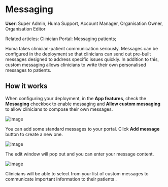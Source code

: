 # Messaging
**User**: Super Admin, Huma Support, Account Manager, Organisation Owner, Organisation Editor

Related articles: Clinician Portal: Messaging patients; 

Huma takes clinician-patient communication seriously. Messages can be configured in the deployment so that clinicians can send out pre-built messages designed to address specific issues quickly. In addition to this, custom messaging allows clinicians to write their own personalised messages to patients.
## How it works​
When configuring your deployment, in the **App features**, check the **Messaging** checkbox to enable messaging and **Allow custom messaging** to allow clinicians to compose their own messages.

![image](https://user-images.githubusercontent.com/110832367/183861300-33794325-7ca2-4316-9a37-8a716060323e.png)

You can add some standard messages to your portal. Click **Add message** button to create a new one.

![image](https://user-images.githubusercontent.com/110832367/183861123-47492860-e143-4e0a-bc24-759a84f411cc.png)

The edit window will pop out and you can enter your message content.

![image](https://user-images.githubusercontent.com/110832367/183861224-f9996d29-0933-4d0a-b41f-c4cd325fa14e.png)

Clinicians will be able to select from your list of custom messages to communicate important information to their patients .


